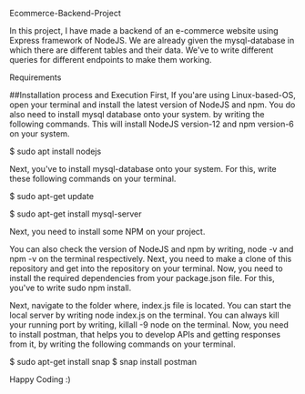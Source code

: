 Ecommerce-Backend-Project

In this project, I have made a backend of an e-commerce website using Express framework of NodeJS. We are already given the mysql-database in which there are different tables and their data. We've to write different queries for different endpoints to make them working.

Requirements

##Installation process and Execution First, If you'are using Linux-based-OS, open your terminal and install the latest version of NodeJS and npm. You do also need to install mysql database onto your system. by writing the following commands. This will install NodeJS version-12 and npm version-6 on your system.

$ sudo apt install nodejs

Next, you've to install mysql-database onto your system. For this, write these following commands on your terminal.

$ sudo apt-get update

$ sudo apt-get install mysql-server

Next, you need to install some NPM on your project.


You can also check the version of NodeJS and npm by writing, node -v and npm -v on the terminal respectively. Next, you need to make a clone of this repository and get into the repository on your terminal. Now, you need to install the required dependencies from your package.json file. For this, you've to write sudo npm install.

Next, navigate to the folder where, index.js file is located. You can start the local server by writing node index.js on the terminal. You can always kill your running port by writing, killall -9 node on the terminal. Now, you need to install postman, that helps you to develop APIs and getting responses from it, by writing the following commands on your terminal.

$ sudo apt-get install snap $ snap install postman

Happy Coding :)
